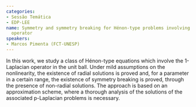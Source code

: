 ```yaml
---
categories:
- Sessão Temática
- EDP-LEE
name: Symmetry and symmetry breaking for Hénon-type problems involving the 1-Laplacian
  operator
speakers:
- Marcos Pimenta (FCT-UNESP)
---
```


In this work, we study a class of Hénon-type equations which involve the 1-Laplacian operator in the unit ball. Under mild assumptions on the nonlinearity, the existence of radial solutions is proved and, for a parameter in a certain range, the existence of symmetry breaking is proved, through the presence of non-radial solutions. The approach is based on an approximation scheme, where a thorough analysis of the solutions of the associated p-Laplacian problems is necessary.
